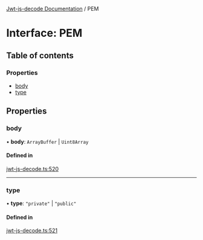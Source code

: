 [Jwt-js-decode Documentation](../README.md) / PEM

# Interface: PEM

## Table of contents

### Properties

- [body](PEM.md#body)
- [type](PEM.md#type)

## Properties

### body

• **body**: `ArrayBuffer` \| `Uint8Array`

#### Defined in

[jwt-js-decode.ts:520](https://github.com/tomitribe/jwt-js-decode/blob/ba2e9b8/src/jwt-js-decode.ts#L520)

___

### type

• **type**: ``"private"`` \| ``"public"``

#### Defined in

[jwt-js-decode.ts:521](https://github.com/tomitribe/jwt-js-decode/blob/ba2e9b8/src/jwt-js-decode.ts#L521)
